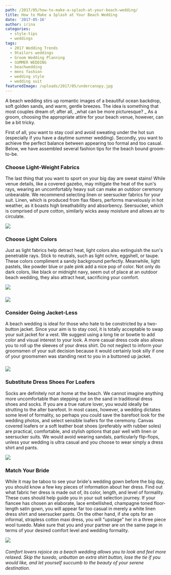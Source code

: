 ```yaml
---
path: /2017/05/how-to-make-a-splash-at-your-beach-wedding/
title: How to Make a Splash at Your Beach Wedding
date: '2017-05-16'
author: irina
categories:
  - style-tips
  - weddings
tags:
  - 2017 Wedding Trends
  - 9tailors weddings
  - Groom Wedding Planning
  - SUMMER WEDDING
  - beachwedding
  - mens fashion
  - wedding style
  - wedding suit
featuredImage: /uploads/2017/05/undercanopy.jpg
---
```

A beach wedding stirs up romantic images of a beautiful ocean backdrop, soft golden sands, and warm, gentle breezes. The idea is something that most couples dream of; after all, _what can be more picturesque? _ As a groom, choosing the appropriate attire for your beach venue, however, can be a bit tricky.

First of all, you want to stay cool and avoid sweating under the hot sun (especially if you have a daytime summer wedding). Secondly, you want to achieve the perfect balance between appearing too formal and too casual. Below, we have assembled several fashion tips for the beach bound groom-to-be.

### Choose Light-Weight Fabrics

The last thing that you want to sport on your big day are sweat stains! While venue details, like a covered gazebo, may mitigate the heat of the sun's rays, wearing an uncomfortably heavy suit can make an outdoor ceremony unbearable. We recommend selecting linen or seersucker fabrics for your suit. Linen, which is produced from flax fibers, performs marvelously in hot weather, as it boasts high breathability and absorbency. Seersucker, which is comprised of pure cotton, similarly wicks away moisture and allows air to circulate.

[![](https://s-media-cache-ak0.pinimg.com/564x/95/e1/6d/95e16d2d4537767ee77013b610349523.jpg)](https://s-media-cache-ak0.pinimg.com/564x/95/e1/6d/95e16d2d4537767ee77013b610349523.jpg)

### Choose Light Colors

Just as light fabrics help detract heat, light colors also extinguish the sun's penetrable rays. Stick to neutrals, such as light ochre, eggshell, or taupe. These colors compliment a sandy background perfectly. Meanwhile, light pastels, like powder blue or pale pink add a nice pop of color. Not only do dark colors, like black or midnight navy, seem out of place at an outdoor beach wedding, they also attract heat, sacrificing your comfort.

[![](https://s-media-cache-ak0.pinimg.com/564x/46/b6/24/46b62456f3cac967f1ef7f8b96367aef.jpg)](https://s-media-cache-ak0.pinimg.com/564x/46/b6/24/46b62456f3cac967f1ef7f8b96367aef.jpg)

### [![](https://s-media-cache-ak0.pinimg.com/564x/ed/a2/2a/eda22a7a2e0c8f251edb31745101dd1a.jpg)](https://s-media-cache-ak0.pinimg.com/564x/ed/a2/2a/eda22a7a2e0c8f251edb31745101dd1a.jpg)

### Consider Going Jacket-Less

A beach wedding is ideal for those who hate to be constricted by a two-button jacket. Since your aim is to stay cool, it is totally acceptable to swap your suit jacket for a vest. We suggest using a long tie or bowtie to add color and visual interest to your look. A more casual dress code also allows you to roll up the sleeves of your dress shirt. Do not neglect to inform your groomsmen of your suit decision because it would certainly look silly if one of your groomsmen was standing next to you in a buttoned up jacket.

### [![](https://s-media-cache-ak0.pinimg.com/564x/65/81/4a/65814a299c100d592bff1ae4507114fc.jpg)](https://s-media-cache-ak0.pinimg.com/564x/65/81/4a/65814a299c100d592bff1ae4507114fc.jpg)

### Substitute Dress Shoes For Loafers

Socks are definitely not at home at the beach. We cannot imagine anything more uncomfortable than stepping out on the sand in traditional dress shoes and socks. If you are a true nature lover, you would ideally be strutting to the alter barefoot. In most cases, however, a wedding dictates some level of formality, so perhaps you could save the barefoot look for the wedding photos, and select sensible loafers for the ceremony. Canvas covered loafers or a soft leather boat shoes (preferably with rubber soles) are practical, comfortable, and stylish options that pair well with linen or seersucker suits. We would avoid wearing sandals, particularly flip-flops, unless your wedding is ultra casual and you choose to wear simply a dress shirt and pants.

[![](https://s-media-cache-ak0.pinimg.com/564x/6d/2b/22/6d2b22336c877dc66aee90bac91ced3f.jpg)](https://s-media-cache-ak0.pinimg.com/564x/6d/2b/22/6d2b22336c877dc66aee90bac91ced3f.jpg)

### Match Your Bride

While it may be taboo to see your bride's wedding gown before the big day, you should know a few key pieces of information about her dress. Find out what fabric her dress is made out of, its color, length, and level of formality. These cues should help guide you in your suit selection journey. If your fiancee has chosen an elaborate, lace embellished, champagne toned floor-length satin gown, you will appear far too casual in merely a white linen dress shirt and seersucker pants. On the other hand, if she opts for an informal, strapless cotton maxi dress, you will "upstage" her in a three piece wool tuxedo. Make sure that you and your partner are on the same page in terms of your desired comfort level and wedding formality.

![](https://s-media-cache-ak0.pinimg.com/564x/a6/e7/9b/a6e79bde2fd8b910cbfa8c2ea5fd7f7f.jpg)

###### Comfort lovers rejoice as a beach wedding allows you to look and feel more relaxed. Skip the tuxedo, unbutton an extra shirt button, lose the tie if you would like, and let yourself succumb to the beauty of your serene destination.